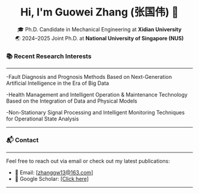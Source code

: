 
<h1 align="center">Hi, I'm Guowei Zhang (张国伟) 👋</h1>

<p align="center">
  🎓 Ph.D. Candidate in Mechanical Engineering at <strong>Xidian University</strong><br>
  🌏 2024–2025 Joint Ph.D. at <strong>National University of Singapore (NUS)</strong><br>
</p>

### 📚 Recent Research Interests

---

-Fault Diagnosis and Prognosis Methods Based on Next-Generation Artificial Intelligence in the Era of Big Data

-Health Management and Intelligent Operation & Maintenance Technology Based on the Integration of Data and Physical Models

-Non-Stationary Signal Processing and Intelligent Monitoring Techniques for Operational State Analysis

---

### 📬 Contact
---
Feel free to reach out via email or check out my latest publications:
- 📧 Email: [[zhanggw13@163.com]](mailto:zhanggw13@163.com)
- 🔗 Google Scholar: [[Click here]](https://scholar.google.com/citations?hl=en&user=tbnYvfwAAAAJ&view_op=list_works&sortby=pubdate)
---
